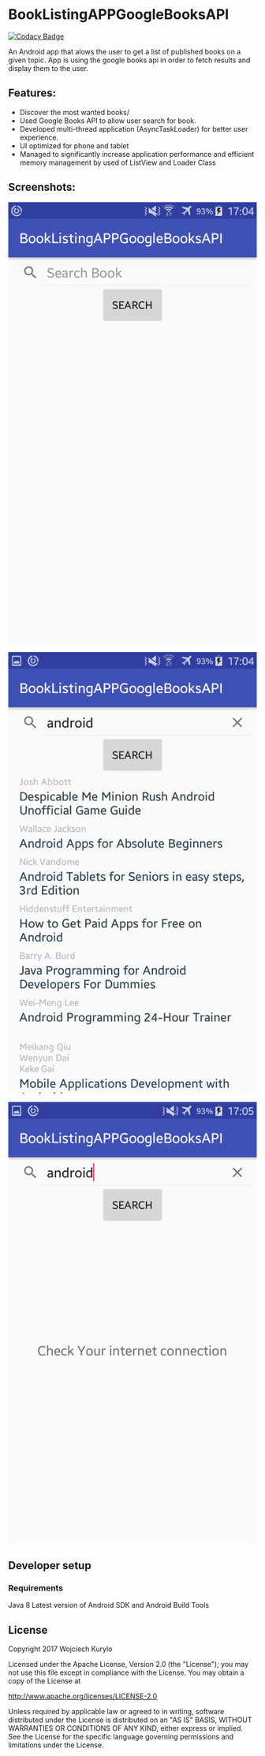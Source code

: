 # BookListingAPPGoogleBooksAPI

[![Codacy Badge](https://api.codacy.com/project/badge/Grade/50d56a53ca094e5c8d0403320249a70e)](https://www.codacy.com/app/Wkurylo/BookListingAPPGoogleBooksAPI?utm_source=github.com&amp;utm_medium=referral&amp;utm_content=Wkurylo/BookListingAPPGoogleBooksAPI&amp;utm_campaign=Badge_Grade)

An Android app that alows the user to get a list of published books on a given topic. App is using the google books api in order to fetch results and display them to the user.
## Features:

* Discover the most wanted books/
* Used Google Books API to allow user search for book.
* Developed multi-thread application (AsyncTaskLoader) for better user experience.
* UI optimized for phone and tablet
* Managed to significantly increase application performance and efficient memory management by used of ListView and Loader Class

## Screenshots:
![Search](https://github.com/Wkurylo/BookListingAPPGoogleBooksAPI/blob/master/app/src/main/res/images/books_search.png "Search")

![ListView](https://github.com/Wkurylo/BookListingAPPGoogleBooksAPI/blob/master/app/src/main/res/images/books_list.png "ListView")

![NoInternet](https://github.com/Wkurylo/BookListingAPPGoogleBooksAPI/blob/master/app/src/main/res/images/books_nointerent.png "NoInternet")

## Developer setup
### Requirements
Java 8
Latest version of Android SDK and Android Build Tools
## License

Copyright 2017 Wojciech Kurylo

Licensed under the Apache License, Version 2.0 (the "License");
you may not use this file except in compliance with the License.
You may obtain a copy of the License at

   http://www.apache.org/licenses/LICENSE-2.0

Unless required by applicable law or agreed to in writing, software
distributed under the License is distributed on an "AS IS" BASIS,
WITHOUT WARRANTIES OR CONDITIONS OF ANY KIND, either express or implied.
See the License for the specific language governing permissions and
limitations under the License.

